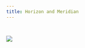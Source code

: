 ```yaml
---
title: Horizon and Meridian
---
```


<a href="opennms/distributions"><img style="padding-top: 2em" src="images/horizon-vs-meridian-comparison-long.png" /></a>
